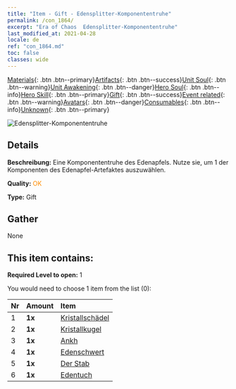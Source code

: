 ```yaml
---
title: "Item - Gift - Edensplitter-Komponententruhe"
permalink: /con_1864/
excerpt: "Era of Chaos  Edensplitter-Komponententruhe"
last_modified_at: 2021-04-28
locale: de
ref: "con_1864.md"
toc: false
classes: wide
---
```

 [Materials](/ItemsDE/){: .btn .btn--primary}[Artifacts](/ItemsDE/Artifacts/){: .btn .btn--success}[Unit Soul](/ItemsDE/UnitSoul/){: .btn .btn--warning}[Unit Awakening](/ItemsDE/UnitAwakening/){: .btn .btn--danger}[Hero Soul](/ItemsDE/HeroSoul/){: .btn .btn--info}[Hero Skill](/ItemsDE/HeroSkill/){: .btn .btn--primary}[Gift](/ItemsDE/Gift/){: .btn .btn--success}[Event related](/ItemsDE/Events/){: .btn .btn--warning}[Avatars](/ItemsDE/Avatars/){: .btn .btn--danger}[Consumables](/ItemsDE/Consumables/){: .btn .btn--info}[Unknown](/ItemsDE/Unknown/){: .btn .btn--primary}

 ![Edensplitter-Komponententruhe](/images/t/i_907487.png)

## Details
 **Beschreibung:** Eine Komponententruhe des Edenapfels. Nutze sie, um 1 der Komponenten des Edenapfel-Artefaktes auszuwählen.

 **Quality:** <span style="color: #FF8C00">OK</span>

 **Type:** Gift

## Gather

  None

## This item contains:

 **Required Level to open:** 1

 You would need to choose 1 item from the list (0):

  | Nr | Amount |     Item    |
  |:---|:-------|:------------|
  | 1 |  **1x** | [Kristallschädel](/ItemsDE/art_182/) |  | 
  | 2 |  **1x** | [Kristallkugel](/ItemsDE/art_183/) |  | 
  | 3 |  **1x** | [Ankh](/ItemsDE/art_184/) |  | 
  | 4 |  **1x** | [Edenschwert](/ItemsDE/art_185/) |  | 
  | 5 |  **1x** | [Der Stab](/ItemsDE/art_186/) |  | 
  | 6 |  **1x** | [Edentuch](/ItemsDE/art_187/) |  | 
